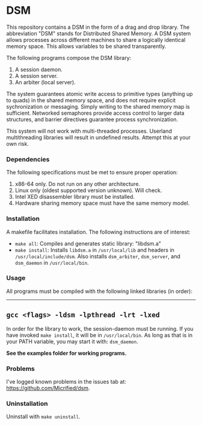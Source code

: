 # DSM 

This repository contains a DSM in the form of a drag and drop library. The abbreviation "DSM" stands for Distributed Shared Memory. A DSM system allows processes across different machines to share a logically identical memory space. This allows variables to be shared transparently.

The following programs compose the DSM library:
1. A session daemon. 
2. A session server.
3. An arbiter (local server).

The system guarantees atomic write access to primitive types (anything up to quads) in the shared memory space, and does not require explicit sychronization or messaging. Simply writing to the shared memory map is sufficient. Networked semaphores provide access control to larger data structures, and barrier directives guarantee process synchronization.

This system will not work with multi-threaded processes. Userland multithreading libraries will result in undefined results. Attempt this at your own risk.

### Dependencies

The following specifications must be met to ensure proper operation:
1. x86-64 only. Do not run on any other architecture.
2. Linux only (oldest supported version unknown). Will check. 
3. Intel XED disassembler library must be installed.
4. Hardware sharing memory space must have the same memory model.

### Installation

A makefile facilitates installation. The following instructions are of interest:
* `make all`: Compiles and generates static library: "libdsm.a"
* `make install`: Installs `libdsm.a` in `/usr/local/lib` and headers in `/usr/local/include/dsm`.
    Also installs `dsm_arbiter`, `dsm_server`, and `dsm_daemon` in `/usr/local/bin`.

### Usage

All programs must be compiled with the following linked libraries (in order):

---
`gcc <flags> -ldsm -lpthread -lrt -lxed`
---

In order for the library to work, the session-daemon must be running. If you have invoked `make install`, it will be in `/usr/local/bin`. As long as that is in your PATH variable, you may start it with: `dsm_daemon`. 

**See the examples folder for working programs.**

### Problems

I've logged known problems in the issues tab at: https://github.com/Micrified/dsm.


### Uninstallation

Uninstall with `make uninstall`.
